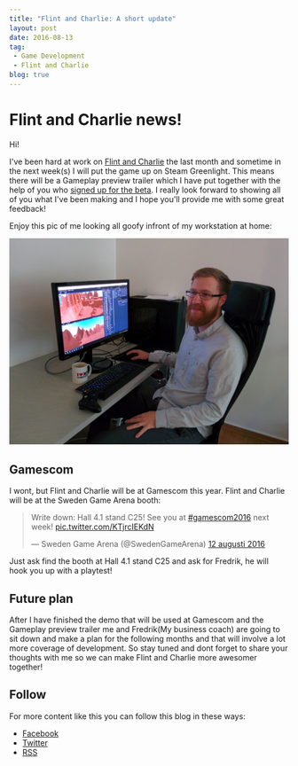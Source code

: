 ```yaml
---
title: "Flint and Charlie: A short update"
layout: post
date: 2016-08-13
tag:
 - Game Development
 - Flint and Charlie
blog: true
---
```

# Flint and Charlie news!
Hi!

I've been hard at work on [Flint and Charlie](http://flintandcharlie.com) the last month and sometime in the next week(s) I will put the game up on Steam Greenlight. This means there will be a Gameplay preview trailer which I have put together with the help of you who [signed up for the beta](http://goo.gl/forms/abKSefkEKr0f9fIU2). I really look forward to showing all of you what I've been making and I hope you'll provide me with some great feedback!

Enjoy this pic of me looking all goofy infront of my workstation at home:

![Pontus](/assets/images/goofy.jpg "goofy Pontus")

## Gamescom
I wont, but Flint and Charlie will be at Gamescom this year. Flint and Charlie will be at the Sweden Game Arena booth:

<blockquote class="twitter-tweet" data-lang="sv"><p lang="en" dir="ltr">Write down: Hall 4.1 stand C25! See you at <a href="https://twitter.com/hashtag/gamescom2016?src=hash">#gamescom2016</a> next week! <a href="https://t.co/KTjrcIEKdN">pic.twitter.com/KTjrcIEKdN</a></p>&mdash; Sweden Game Arena (@SwedenGameArena) <a href="https://twitter.com/SwedenGameArena/status/764040054390001664">12 augusti 2016</a></blockquote>
<script async src="//platform.twitter.com/widgets.js" charset="utf-8"></script>

Just ask find the booth at Hall 4.1 stand C25 and ask for Fredrik, he will hook you up with a playtest!

## Future plan
After I have finished the demo that will be used at Gamescom and the Gameplay preview trailer me and Fredrik(My business coach) are going to sit down and make a plan for the following months and that will involve a lot more coverage of development. So stay tuned and dont forget to share your thoughts with me so we can make Flint and Charlie more awesomer together!

## Follow

For more content like this you can follow this blog in these ways:

 - [Facebook](http://Facebook.com/kirikorostudios)
 - [Twitter](http://twitter.com/happypwn)
 - [RSS](http://kirikoro.com/feed.xml)
